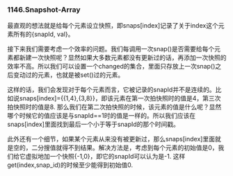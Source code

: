 ### 1146.Snapshot-Array

最直观的想法就是给每个元素设立快照，即snaps[index]记录了关于index这个元素所有的{snapId, val}。

接下来我们需要考虑一个效率的问题。我们每调用一次snap()是否需要给每个元素都新建一次快照呢？显然如果大多数元素都没有更新过的话，再添加一次快照的效率不高。所以我们可以设置一个changed的集合，里面只存放上一次snap()之后变动过的元素，也就是被set()过的元素。

这样的话，我们会发现对于每个元素而言，它被记录的snapId并不是连续的。比如说snaps[index]={{1,4},{3,8}}，即该元素在第一次拍快照时的值是4，第三次拍快照时的值是8. 那么我们在第二次拍快照的时候，该元素的值是什么呢？显然哪个时候它的值应该是与snapId==1时的值是一样的。所以我们应该在snaps[index]里面找到最后一个小于等于snapId的那个时间戳。

此外还有一个细节，如果某个元素从来没有被更新过，那么snaps[index]里面就是空的，二分搜值就得不到结果。解决方法是，考虑到每个元素的初始值是0，我们给它虚拟地加一个快照{-1,0}，即它的snapId可以认为是-1. 这样get(index,snap_id)的时候至少能得到初始值0.
